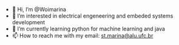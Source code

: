 - 👋 Hi, I’m @Woimarina
- 👀 I’m interested in electrical engeneering and embeded systems development
- 🌱 I’m currently learning python for machine learning and java 
- 📫 How to reach me with my email: st.marina@alu.ufc.br

<!---
Woimarina/Woimarina is a ✨ special ✨ repository because its `README.md` (this file) appears on your GitHub profile.
You can click the Preview link to take a look at your changes.
--->

